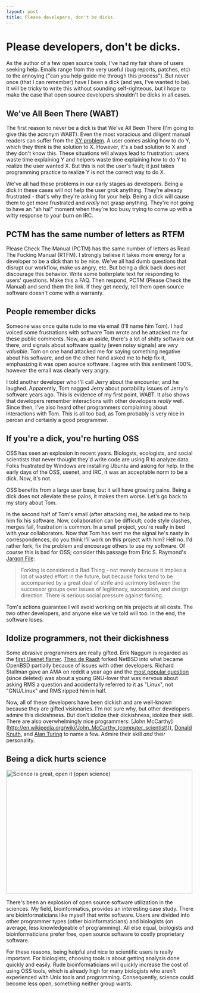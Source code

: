 ```yaml
---
layout: post
title: Please developers, don't be dicks.
---
```


# Please developers, don't be dicks.

As the author of a few open source tools, I've had my fair share of
users seeking help. Emails range from the very useful (bug reports,
patches, etc) to the annoying ("can you help guide me through this
process"). But never once (that I can remember) have I been a dick
(and yes, I've wanted to be). It will be tricky to write this without
sounding self-righteous, but I hope to make the case that open source
developers shouldn't be dicks in all cases.

## We've All Been There (WABT)

The first reason to never be a dick is that We've All Been There (I'm
going to give this the acronym WABT). Even the most voracious and
diligent manual readers can suffer from the [XY
problem](http://www.perlmonks.org/?node_id=542341). A user comes
asking how to do Y, which they think is the solution to X. However,
it's a bad solution to X and they don't know this. These situations
will always lead to frustration: users waste time explaining Y and
helpers waste time explaining how to do Y to realize the user wanted
X. But this is not the user's fault; it just takes programming
practice to realize Y is not the correct way to do X.

We've all had these problems in our early stages as developers. Being
a dick in these cases will not help the user grok anything. They're
already frustrated - that's why they're asking for your help. Being a
dick will cause them to get more frustrated and *really* not grasp
anything. They're not going to have an "ah ha!" moment when they're
too busy trying to come up with a witty response to your burn on IRC.

## PCTM has the same number of letters as RTFM

Please Check The Manual (PCTM) has the same number of letters as Read
The Fucking Manual (RTFM). I strongly believe it takes more energy for
a developer to be a dick than to be nice. We've all had dumb questions
that disrupt our workflow, make us angry, etc. But being a dick back
does not discourage this behavior. Write some boilerplate text for
responding to users' questions. Make this a FAQ. Then respond, PCTM
(Please Check the Manual) and send them the link. If they get needy,
tell them open source software doesn't come with a warranty.

## People remember dicks

Someone was once quite rude to me via email (I'll name him Tom). I had
voiced some frustrations with software Tom wrote and he attacked me
for these public comments. Now, as an aside, there's a lot of shitty
software out there, and signals about software quality (even noisy
signals) are *very valuable*. Tom on one hand attacked me for saying
something negative about his software, and on the other hand asked me
to help fix it, emphasizing it was open source software. I agree with
this sentiment 100%, however the email was clearly very angry.

I told another developer who I'll call Jerry about the encounter, and
he laughed. Apparently, Tom nagged Jerry about portability issues of
Jerry's software years ago. This is evidence of my first point,
WABT. It also shows that developers remember interactions with other
developers *really* well. Since then, I've also heard other
programmers complaining about interactions with Tom. This is all too
bad, as Tom probably is very nice in perosn and certainly a good
programmer.

## If you're a dick, you're hurting OSS

OSS has seen an explosion in recent years. Biologsts, ecologists, and
social scientists that never thought they'd write code are using R to
analyze data. Folks frustrated by Windows are installing Ubuntu and
asking for help. In the early days of the OSS, usenet, and IRC, it was
an acceptable norm to be a dick. Now, it's not.

OSS benefits from a large user base, but it will have growing
pains. Being a dick does not alleviate these pains, it makes them
worse. Let's go back to my story about Tom. 

In the second half of Tom's email (after attacking me), he asked me to
help him fix his software. Now, collaboration can be difficult; code
style clashes, merges fail, frustration is common. In a small project,
you're really in bed with your collaborators. Now that Tom has sent me
the signal he's nasty in correspondences, do you think I'll work on
this project with him? Hell no. I'd rather fork, fix the problem and
encourage others to use my software. Of course this is bad for OSS;
consider this passage from Eric S. Raymond's [Jargon
File](http://catb.org/jargon/html/F/forked.html):

> Forking is considered a Bad Thing - not merely because it implies a lot
of wasted effort in the future, but because forks tend to be
accompanied by a great deal of strife and acrimony between the
successor groups over issues of legitimacy, succession, and design
direction. There is serious social pressure against forking.

Tom's actions guarantee I will avoid working on his projects at all
costs. The two other developers, and anyone else we've told will
too. In the end, the software loses.

## Idolize programmers, not their dickishness

Some abrasive programmers are really gifted. Erik Naggum is regarded
as the [first Usenet
flamer](http://en.wikipedia.org/wiki/Erik_Naggum#Controversy). [Theo
de Raadt](http://en.wikipedia.org/wiki/Theo_de_raadt) forked NetBSD
into what became OpenBSD partially because of issues with other
developers. Richard Stallman gave an AMA on reddit a year ago and the
[most popular
question](http://www.reddit.com/r/gnu/comments/c8rrk/rms_ama/) (since
deleted) was about a young GNU-lover that was nervous about asking RMS
a question and accidentally referred to it as "Linux", not "GNU/Linux"
and RMS ripped him in half.

Now, all of these developers have been dickish and are well-known
because they are gifted visionaries. I'm not sure why, but other
developers admire this dickishness. But don't idolize their
dickishness, idolize their skill. There are also overwhelmingly nice
programmers: [John
McCarthy](http://en.wikipedia.org/wiki/John_McCarthy_(computer_scientist\)),
[Donald Knuth](http://en.wikipedia.org/wiki/Donald_Knuth), and [Alan
Turing](http://en.wikipedia.org/wiki/Alan_Turing) to name a
few. Admire their skill *and* their personality.

## Being a dick hurts science

<a href="http://www.flickr.com/photos/mclapics/6121420214/"
title="Science is great, open it (open science) by mclapics, on
Flickr"><img
src="http://farm7.staticflickr.com/6188/6121420214_7f4fe7200a.jpg"
width="500" height="333" alt="Science is great, open it (open
science)"></a>

There's been an explosion of open source software utilization in the
sciences. My field, bioinformatics, provides an interesting case
study. There are bioinformaticians like myself that write
software. Users are divided into other programmer types (other
bioinformaticians) and biologists (on average, less knowledgeable of
programming). All else equal, biologists and bioinformaticians prefer
free, open source software to costly proprietary software.

For these reasons, being helpful and nice to scientific users is
really important. For biologists, choosing tools is about getting
analysis done quickly and easily. Rude bioinformaticians will quickly
increase the cost of using OSS tools, which is already high for many
biologists who aren't experienced with Unix tools and
programming. Consequently, science could become less open, something
neither group wants.

